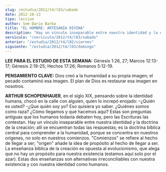 ```yaml
---
slug: /estudia/2012/t4/l03/sabado
date: 2012-10-13
tipo: leccion
author: Sem Dario Barba
title: "EL HOMBRE: ARTESANÍA DIVINA"
description: "Hay un vínculo inseparable entre nuestra identidad y la doctrina de la creación; allí se encuentran todas las respuestas; es la doctrina bíblica central para comprender a la humanidad, porque se concentra en nuestros orígenes, no solo en nuestros comienzos"
versiculo: "/versiculo/2012/t4/l03/sabado"
anterior: "/estudia/2012/t4/l02/viernes"
siguiente: "/estudia/2012/t4/l03/domingo"
---
```


**LEE PARA EL ESTUDIO DE ESTA SEMANA:** Génesis 1:26, 27; Marcos 12:13-17; Génesis 2:19-25; Hechos 17:26; Romanos 5:12-19.

**PENSAMIENTO CLAVE:** Dios creó a la humanidad a su propia imagen; el pecado contaminó esa imagen. El plan de Dios es restaurar esa imagen en nosotros.

**ARTHUR SCHOPENHAUER**, en el siglo XIX, pensando sobre la identidad humana, chocó en la calle con alguien, quien lo increpó enojado: –¿Quién es usted? –¿Que quién soy yo? Eso quisiera yo saber. ¿Quiénes somos como raza? ¿Cómo llegamos y qué hacemos aquí? Estas son preguntas antiguas que los humanos todavía debaten hoy, pero las Escrituras las contestan. Hay un vínculo inseparable entre nuestra identidad y la doctrina de la creación; allí se encuentran todas las respuestas; es la doctrina bíblica central para comprender a la humanidad, porque se concentra en nuestros orígenes, no solo en nuestros comienzos. "Comienzos" se refiere al hecho de llegar a ser; "origen" añade la idea de propósito al hecho de llegar a ser. La enseñanza bíblica de la creación es opuesta al evolucionismo, que alega que no hay un propósito para nuestra existencia (estamos aquí solo por el azar). Estas dos enseñanzas son alternativas irreconciliables con nuestra existencia y con nuestra identidad como humanos.
